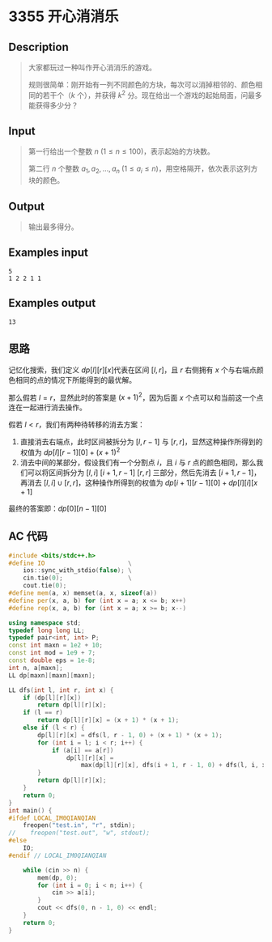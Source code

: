 # 3355 开心消消乐

## **Description**

> 大家都玩过一种叫作开心消消乐的游戏。
>
> 规则很简单：刚开始有一列不同颜色的方块，每次可以消掉相邻的、颜色相同的若干个（$k$ 个），并获得 $k^2$ 分。现在给出一个游戏的起始局面，问最多能获得多少分？



## **Input**

> 第一行给出一个整数 $n$ $(1 \le n \le 100)$，表示起始的方块数。
>
> 第二行 $n$ 个整数 $a_1,a_2,…,a_n$ $(1 \le a_i \le n)$，用空格隔开，依次表示这列方块的颜色。



## **Output**

> 输出最多得分。



## **Examples input**

    5
    1 2 2 1 1



## **Examples output**

    13



## **思路**

记忆化搜索，我们定义 $dp[l][r][x]​$ 代表在区间 $[l,r]$，且 $r$ 右侧拥有 $x$ 个与右端点颜色相同的点的情况下所能得到的最优解。

那么假若 $l=r$，显然此时的答案是 $(x+1)^2$，因为后面 $x$ 个点可以和当前这一个点连在一起进行消去操作。

假若 $l<r$，我们有两种待转移的消去方案：

1. 直接消去右端点，此时区间被拆分为 $[l,r-1]$ 与 $[r,r]$，显然这种操作所得到的权值为 $dp[l][r-1][0] + (x+1)^2$
2. 消去中间的某部分，假设我们有一个分割点 $i$，且 $i$ 与 $r$ 点的颜色相同，那么我们可以将区间拆分为 $[l,i]$ $[i+1,r-1]$ $[r,r]$ 三部分，然后先消去 $[i+1, r-1]$，再消去 $[l, i] \cup [r,r]$，这种操作所得到的权值为 $dp[i+1][r-1][0]+dp[l][i][x+1]$

最终的答案即：$dp[0][n-1][0]$



## **AC 代码**

```cpp
#include <bits/stdc++.h>
#define IO                       \
    ios::sync_with_stdio(false); \
    cin.tie(0);                  \
    cout.tie(0);
#define mem(a, x) memset(a, x, sizeof(a))
#define per(x, a, b) for (int x = a; x <= b; x++)
#define rep(x, a, b) for (int x = a; x >= b; x--)

using namespace std;
typedef long long LL;
typedef pair<int, int> P;
const int maxn = 1e2 + 10;
const int mod = 1e9 + 7;
const double eps = 1e-8;
int n, a[maxn];
LL dp[maxn][maxn][maxn];

LL dfs(int l, int r, int x) {
    if (dp[l][r][x])
        return dp[l][r][x];
    if (l == r)
        return dp[l][r][x] = (x + 1) * (x + 1);
    else if (l < r) {
        dp[l][r][x] = dfs(l, r - 1, 0) + (x + 1) * (x + 1);
        for (int i = l; i < r; i++) {
            if (a[i] == a[r])
                dp[l][r][x] =
                    max(dp[l][r][x], dfs(i + 1, r - 1, 0) + dfs(l, i, x + 1));
        }
        return dp[l][r][x];
    }
    return 0;
}
int main() {
#ifdef LOCAL_IM0QIANQIAN
    freopen("test.in", "r", stdin);
//    freopen("test.out", "w", stdout);
#else
    IO;
#endif // LOCAL_IM0QIANQIAN

    while (cin >> n) {
        mem(dp, 0);
        for (int i = 0; i < n; i++) {
            cin >> a[i];
        }
        cout << dfs(0, n - 1, 0) << endl;
    }
    return 0;
}
```

